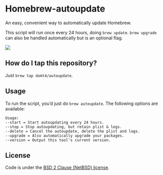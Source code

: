 # Homebrew-autoupdate

An easy, convenient way to automatically update Homebrew.

This script will run once every 24 hours, doing `brew update`.
`brew upgrade` can also be handled automatically but is an optional flag.

[![](http://imgs.xkcd.com/comics/update.png)](https://xkcd.com/1328/)

## How do I tap this repository?

Just `brew tap domt4/autoupdate`.

## Usage

To run the script, you’d just do `brew autoupdate`. The following options are available:

```
Usage:
--start = Start autoupdating every 24 hours.
--stop = Stop autoupdating, but retain plist & logs.
--delete = Cancel the autoupdate, delete the plist and logs.
--upgrade = Also automatically upgrade your packages.
--version = Output this tool's current version.
```

## License
Code is under the [BSD 2 Clause (NetBSD) license](https://github.com/DomT4/homebrew-autoupdate/blob/master/LICENSE).
